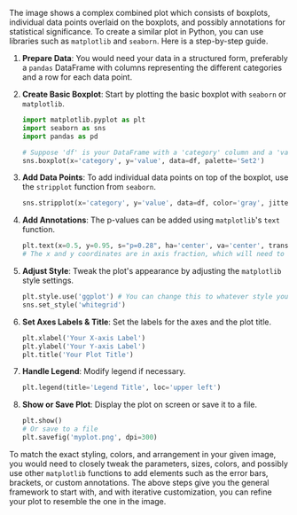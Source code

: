 The image shows a complex combined plot which consists of boxplots, individual data points overlaid on the boxplots, and possibly annotations for statistical significance. To create a similar plot in Python, you can use libraries such as `matplotlib` and `seaborn`. Here is a step-by-step guide.

1. **Prepare Data**: You would need your data in a structured form, preferably a `pandas` DataFrame with columns representing the different categories and a row for each data point.

2. **Create Basic Boxplot**: Start by plotting the basic boxplot with `seaborn` or `matplotlib`.
    ```python
    import matplotlib.pyplot as plt
    import seaborn as sns
    import pandas as pd
    
    # Suppose 'df' is your DataFrame with a 'category' column and a 'value' column
    sns.boxplot(x='category', y='value', data=df, palette='Set2')
    ```

3. **Add Data Points**: To add individual data points on top of the boxplot, use the `stripplot` function from `seaborn`.
    ```python
    sns.stripplot(x='category', y='value', data=df, color='gray', jitter=0.2, size=2.5)
    ```

4. **Add Annotations**: The p-values can be added using `matplotlib`'s `text` function.
    ```python
    plt.text(x=0.5, y=0.95, s="p=0.28", ha='center', va='center', transform=plt.gca().transAxes)
    # The x and y coordinates are in axis fraction, which will need to be adjusted for your specific plot.
    ```

5. **Adjust Style**: Tweak the plot's appearance by adjusting the `matplotlib` style settings.
    ```python
    plt.style.use('ggplot') # You can change this to whatever style you prefer
    sns.set_style('whitegrid')
    ```

6. **Set Axes Labels & Title**: Set the labels for the axes and the plot title.
    ```python
    plt.xlabel('Your X-axis Label')
    plt.ylabel('Your Y-axis Label')
    plt.title('Your Plot Title')
    ```

7. **Handle Legend**: Modify legend if necessary.
    ```python
    plt.legend(title='Legend Title', loc='upper left')
    ```

8. **Show or Save Plot**: Display the plot on screen or save it to a file.
    ```python
    plt.show()
    # Or save to a file
    plt.savefig('myplot.png', dpi=300)
    ```

To match the exact styling, colors, and arrangement in your given image, you would need to closely tweak the parameters, sizes, colors, and possibly use other `matplotlib` functions to add elements such as the error bars, brackets, or custom annotations. The above steps give you the general framework to start with, and with iterative customization, you can refine your plot to resemble the one in the image.
